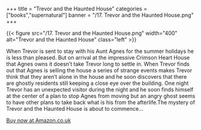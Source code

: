 +++
title = "Trevor and the Haunted House"
categories = ["books","supernatural"]
banner = "/17. Trevor and the Haunted House.png"
+++

{{< figure src="/17. Trevor and the Haunted House.png" width="400" alt="Trevor and the Haunted House" class="left" >}}

When Trevor is sent to stay with his Aunt Agnes for the summer holidays he is less than pleased. But on arrival at the impressive Crimson Heart House that Agnes owns it doesn’t take Trevor long to settle in. When Trevor finds out that Agnes is selling the house a series of strange events makes Trevor think that they aren’t alone in the house and he soon discovers that there are ghostly residents still keeping a close eye over the building. One night Trevor has an unexpected visitor during the night and he soon finds himself at the center of a plan to stop Agnes from moving but an angry ghost seems to have other plans to take back what is his from the afterlife.The mystery of Trevor and the Haunted House is about to commence…
  
  
[Buy now at Amazon.co.uk](https://www.amazon.co.uk/gp/product/1075580145)